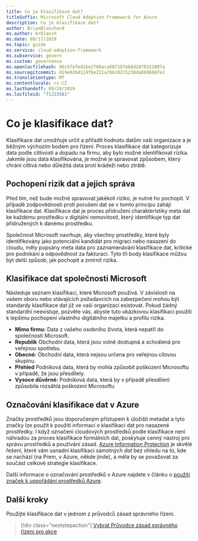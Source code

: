 ```yaml
---
title: Co je klasifikace dat?
titleSuffix: Microsoft Cloud Adoption Framework for Azure
description: Co je klasifikace dat?
author: BrianBlanchard
ms.author: brblanch
ms.date: 09/17/2019
ms.topic: guide
ms.service: cloud-adoption-framework
ms.subservice: govern
ms.custom: governance
ms.openlocfilehash: 86c57efed1be2760aca607197eb8d28f0151097a
ms.sourcegitcommit: d19e026d119fbe221a78b10225230da8b9666fe1
ms.translationtype: MT
ms.contentlocale: cs-CZ
ms.lasthandoff: 09/24/2019
ms.locfileid: "71223581"
---
```

<!-- markdownlint-disable MD026 -->

# <a name="what-is-data-classification"></a>Co je klasifikace dat?

Klasifikace dat umožňuje určit a přiřadit hodnotu datům vaší organizace a je běžným výchozím bodem pro řízení. Proces klasifikace dat kategorizuje data podle citlivosti a dopadu na firmu, aby bylo možné identifikovat rizika. Jakmile jsou data klasifikována, je možné je spravovat způsobem, který chrání citlivá nebo důležitá data proti krádeži nebo ztrátě.

## <a name="understand-data-risks-then-manage-them"></a>Pochopení rizik dat a jejich správa

Před tím, než bude možné spravovat jakékoli riziko, je nutné ho pochopit. V případě zodpovědnosti proti porušení dat se v tomto principu zahájí klasifikace dat. Klasifikace dat je proces přidružení charakteristiky meta dat ke každému prostředku v digitální nemovitosti, který identifikuje typ dat přidružených k danému prostředku.

Společnost Microsoft navrhuje, aby všechny prostředky, které byly identifikovány jako potenciální kandidát pro migraci nebo nasazení do cloudu, měly popsány meta data pro zaznamenávání klasifikace dat, kritické pro podnikání a odpovědnost za fakturaci. Tyto tři body klasifikace můžou být delší způsob, jak pochopit a zmírnit rizika.

## <a name="microsofts-data-classification"></a>Klasifikace dat společnosti Microsoft

Následuje seznam klasifikací, které Microsoft používá. V závislosti na vašem oboru nebo stávajících požadavcích na zabezpečení mohou být standardy klasifikace dat již ve vaší organizaci existovat. Pokud žádný standardní neexistuje, pozvěte vás, abyste tuto ukázkovou klasifikaci použili k lepšímu pochopení vlastního digitálního majetku a profilu rizika.

- **Mimo firmu:** Data z vašeho osobního života, která nepatří do společnosti Microsoft.
- **Republik** Obchodní data, která jsou volně dostupná a schválená pro veřejnou spotřebu.
- **Obecné:** Obchodní data, která nejsou určena pro veřejnou cílovou skupinu.
- **Přehled** Podniková data, která by mohla způsobit poškození Microsoftu v případě, že jsou přesdílely.
- **Vysoce důvěrné:** Podniková data, která by v případě přesdílení způsobila rozsáhlá poškození Microsoftu

## <a name="tagging-data-classification-in-azure"></a>Označování klasifikace dat v Azure

Značky prostředků jsou doporučeným přístupem k úložišti metadat a tyto značky lze použít k použití informací o klasifikaci dat pro nasazené prostředky. I když označení cloudových prostředků podle klasifikace není náhradou za proces klasifikace formálních dat, poskytuje cenný nástroj pro správu prostředků a používání zásad. [Azure Information Protection](https://docs.microsoft.com/azure/information-protection/what-is-information-protection) je skvělé řešení, které vám usnadní klasifikaci samotných _dat_ bez ohledu na to, kde se nachází (na Prem, v Azure, někde jinde), a měla by se považovat za součást celkové strategie klasifikace.

Další informace o označování prostředků v Azure najdete v článku o [použití značek k uspořádání prostředků Azure](https://docs.microsoft.com/azure/azure-resource-manager/resource-group-using-tags).

## <a name="next-steps"></a>Další kroky

Použijte klasifikace dat v jednom z průvodců zásad správného řízení.

> [!div class="nextstepaction"]
> [Vybrat Průvodce zásad správného řízení pro akce](../guides/index.md)
